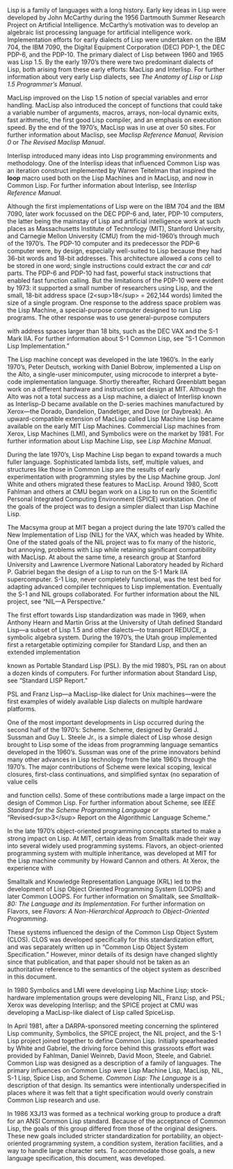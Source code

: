  

Lisp is a family of languages with a long history. Early key ideas in Lisp were developed by John McCarthy during the 1956 Dartmouth Summer Research Project on Artificial Intelligence. McCarthy’s motivation was to develop an algebraic list processing language for artificial intelligence work. Implementation efforts for early dialects of Lisp were undertaken on the IBM 704, the IBM 7090, the Digital Equipment Corporation (DEC) PDP-1, the DEC PDP-6, and the PDP-10. The primary dialect of Lisp between 1960 and 1965 was Lisp 1.5. By the early 1970’s there were two predominant dialects of Lisp, both arising from these early efforts: MacLisp and Interlisp. For further information about very early Lisp dialects, see *The Anatomy of Lisp* or *Lisp 1.5 Programmer’s Manual*. 

MacLisp improved on the Lisp 1.5 notion of special variables and error handling. MacLisp also introduced the concept of functions that could take a variable number of arguments, macros, arrays, non-local dynamic exits, fast arithmetic, the first good Lisp compiler, and an emphasis on execution speed. By the end of the 1970’s, MacLisp was in use at over 50 sites. For further information about Maclisp, see *Maclisp Reference Manual, Revision 0* or *The Revised Maclisp Manual*. 

Interlisp introduced many ideas into Lisp programming environments and methodology. One of the Interlisp ideas that influenced Common Lisp was an iteration construct implemented by Warren Teitelman that inspired the **loop** macro used both on the Lisp Machines and in MacLisp, and now in Common Lisp. For further information about Interlisp, see *Interlisp Reference Manual*. 

Although the first implementations of Lisp were on the IBM 704 and the IBM 7090, later work focussed on the DEC PDP-6 and, later, PDP-10 computers, the latter being the mainstay of Lisp and artificial intelligence work at such places as Massachusetts Institute of Technology (MIT), Stanford University, and Carnegie Mellon University (CMU) from the mid-1960’s through much of the 1970’s. The PDP-10 computer and its predecessor the PDP-6 computer were, by design, especially well-suited to Lisp because they had 36-bit words and 18-bit addresses. This architecture allowed a *cons* cell to be stored in one word; single instructions could extract the *car* and *cdr* parts. The PDP-6 and PDP-10 had fast, powerful stack instructions that enabled fast function calling. But the limitations of the PDP-10 were evident by 1973: it supported a small number of researchers using Lisp, and the small, 18-bit address space (2\<sup\>18\</sup\> = 262,144 words) limited the size of a single program. One response to the address space problem was the Lisp Machine, a special-purpose computer designed to run Lisp programs. The other response was to use general-purpose computers  



with address spaces larger than 18 bits, such as the DEC VAX and the S-1 Mark IIA. For further information about S-1 Common Lisp, see “S-1 Common Lisp Implementation.” 

The Lisp machine concept was developed in the late 1960’s. In the early 1970’s, Peter Deutsch, working with Daniel Bobrow, implemented a Lisp on the Alto, a single-user minicomputer, using microcode to interpret a byte-code implementation language. Shortly thereafter, Richard Greenblatt began work on a different hardware and instruction set design at MIT. Although the Alto was not a total success as a Lisp machine, a dialect of Interlisp known as Interlisp-D became available on the D-series machines manufactured by Xerox—the Dorado, Dandelion, Dandetiger, and Dove (or Daybreak). An upward-compatible extension of MacLisp called Lisp Machine Lisp became available on the early MIT Lisp Machines. Commercial Lisp machines from Xerox, Lisp Machines (LMI), and Symbolics were on the market by 1981. For further information about Lisp Machine Lisp, see *Lisp Machine Manual*. 

During the late 1970’s, Lisp Machine Lisp began to expand towards a much fuller language. Sophisticated lambda lists, setf, multiple values, and structures like those in Common Lisp are the results of early experimentation with programming styles by the Lisp Machine group. Jonl White and others migrated these features to MacLisp. Around 1980, Scott Fahlman and others at CMU began work on a Lisp to run on the Scientific Personal Integrated Computing Environment (SPICE) workstation. One of the goals of the project was to design a simpler dialect than Lisp Machine Lisp. 

The Macsyma group at MIT began a project during the late 1970’s called the New Implementation of Lisp (NIL) for the VAX, which was headed by White. One of the stated goals of the NIL project was to fix many of the historic, but annoying, problems with Lisp while retaining significant compatibility with MacLisp. At about the same time, a research group at Stanford University and Lawrence Livermore National Laboratory headed by Richard P. Gabriel began the design of a Lisp to run on the S-1 Mark IIA supercomputer. S-1 Lisp, never completely functional, was the test bed for adapting advanced compiler techniques to Lisp implementation. Eventually the S-1 and NIL groups collaborated. For further information about the NIL project, see “NIL—A Perspective.” 

The first effort towards Lisp standardization was made in 1969, when Anthony Hearn and Martin Griss at the University of Utah defined Standard Lisp—a subset of Lisp 1.5 and other dialects—to transport REDUCE, a symbolic algebra system. During the 1970’s, the Utah group implemented first a retargetable optimizing compiler for Standard Lisp, and then an extended implementation 

known as Portable Standard Lisp (PSL). By the mid 1980’s, PSL ran on about a dozen kinds of computers. For further information about Standard Lisp, see “Standard LISP Report.” 

PSL and Franz Lisp—a MacLisp-like dialect for Unix machines—were the first examples of widely available Lisp dialects on multiple hardware platforms. 

One of the most important developments in Lisp occurred during the second half of the 1970’s: Scheme. Scheme, designed by Gerald J. Sussman and Guy L. Steele Jr., is a simple dialect of Lisp whose design brought to Lisp some of the ideas from programming language semantics developed in the 1960’s. Sussman was one of the prime innovators behind many other advances in Lisp technology from the late 1960’s through the 1970’s. The major contributions of Scheme were lexical scoping, lexical closures, first-class continuations, and simplified syntax (no separation of value cells 





and function cells). Some of these contributions made a large impact on the design of Common Lisp. For further information about Scheme, see *IEEE Standard for the Scheme Programming Language* or “Revised\<sup\>3\</sup\> Report on the Algorithmic Language Scheme.” 

In the late 1970’s object-oriented programming concepts started to make a strong impact on Lisp. At MIT, certain ideas from Smalltalk made their way into several widely used programming systems. Flavors, an object-oriented programming system with multiple inheritance, was developed at MIT for the Lisp machine community by Howard Cannon and others. At Xerox, the experience with 

Smalltalk and Knowledge Representation Language (KRL) led to the development of Lisp Object Oriented Programming System (LOOPS) and later Common LOOPS. For further information on Smalltalk, see *Smalltalk-80: The Language and its Implementation*. For further information on Flavors, see *Flavors: A Non-Hierarchical Approach to Object-Oriented Programming*. 

These systems influenced the design of the Common Lisp Object System (CLOS). CLOS was developed specifically for this standardization effort, and was separately written up in “Common Lisp Object System Specification.” However, minor details of its design have changed slightly since that publication, and that paper should not be taken as an authoritative reference to the semantics of the object system as described in this document. 

In 1980 Symbolics and LMI were developing Lisp Machine Lisp; stock-hardware implementation groups were developing NIL, Franz Lisp, and PSL; Xerox was developing Interlisp; and the SPICE project at CMU was developing a MacLisp-like dialect of Lisp called SpiceLisp. 

In April 1981, after a DARPA-sponsored meeting concerning the splintered Lisp community, Symbolics, the SPICE project, the NIL project, and the S-1 Lisp project joined together to define Common Lisp. Initially spearheaded by White and Gabriel, the driving force behind this grassroots effort was provided by Fahlman, Daniel Weinreb, David Moon, Steele, and Gabriel. Common Lisp was designed as a description of a family of languages. The primary influences on Common Lisp were Lisp Machine Lisp, MacLisp, NIL, S-1 Lisp, Spice Lisp, and Scheme. *Common Lisp: The Language* is a description of that design. Its semantics were intentionally underspecified in places where it was felt that a tight specification would overly constrain Common Lisp research and use. 

In 1986 X3J13 was formed as a technical working group to produce a draft for an ANSI Common Lisp standard. Because of the acceptance of Common Lisp, the goals of this group differed from those of the original designers. These new goals included stricter standardization for portability, an object-oriented programming system, a condition system, iteration facilities, and a way to handle large character sets. To accommodate those goals, a new language specification, this document, was developed.  



